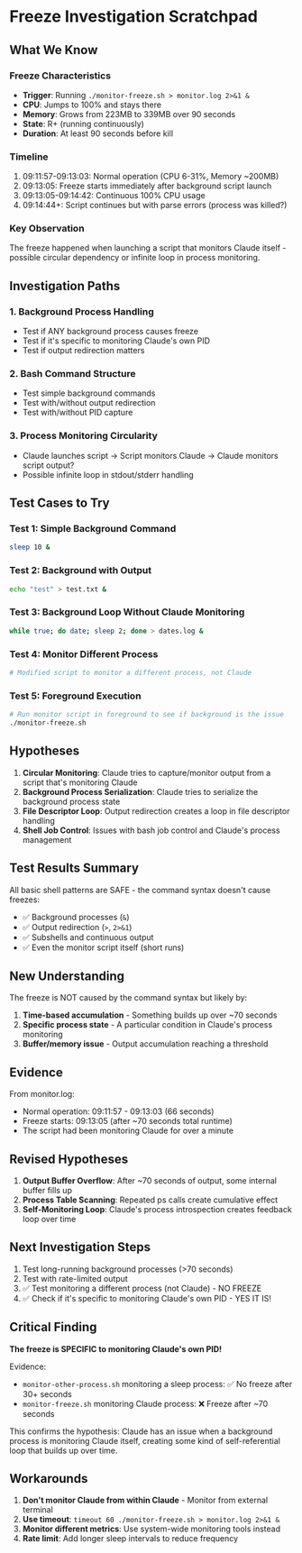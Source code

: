 # Freeze Investigation Scratchpad

## What We Know

### Freeze Characteristics
- **Trigger**: Running `./monitor-freeze.sh > monitor.log 2>&1 &`
- **CPU**: Jumps to 100% and stays there
- **Memory**: Grows from 223MB to 339MB over 90 seconds
- **State**: R+ (running continuously)
- **Duration**: At least 90 seconds before kill

### Timeline
1. 09:11:57-09:13:03: Normal operation (CPU 6-31%, Memory ~200MB)
2. 09:13:05: Freeze starts immediately after background script launch
3. 09:13:05-09:14:42: Continuous 100% CPU usage
4. 09:14:44+: Script continues but with parse errors (process was killed?)

### Key Observation
The freeze happened when launching a script that monitors Claude itself - possible circular dependency or infinite loop in process monitoring.

## Investigation Paths

### 1. Background Process Handling
- Test if ANY background process causes freeze
- Test if it's specific to monitoring Claude's own PID
- Test if output redirection matters

### 2. Bash Command Structure
- Test simple background commands
- Test with/without output redirection
- Test with/without PID capture

### 3. Process Monitoring Circularity
- Claude launches script → Script monitors Claude → Claude monitors script output?
- Possible infinite loop in stdout/stderr handling

## Test Cases to Try

### Test 1: Simple Background Command
```bash
sleep 10 &
```

### Test 2: Background with Output
```bash
echo "test" > test.txt &
```

### Test 3: Background Loop Without Claude Monitoring
```bash
while true; do date; sleep 2; done > dates.log &
```

### Test 4: Monitor Different Process
```bash
# Modified script to monitor a different process, not Claude
```

### Test 5: Foreground Execution
```bash
# Run monitor script in foreground to see if background is the issue
./monitor-freeze.sh
```

## Hypotheses

1. **Circular Monitoring**: Claude tries to capture/monitor output from a script that's monitoring Claude
2. **Background Process Serialization**: Claude tries to serialize the background process state
3. **File Descriptor Loop**: Output redirection creates a loop in file descriptor handling
4. **Shell Job Control**: Issues with bash job control and Claude's process management

## Test Results Summary

All basic shell patterns are SAFE - the command syntax doesn't cause freezes:
- ✅ Background processes (`&`)
- ✅ Output redirection (`>`, `2>&1`)
- ✅ Subshells and continuous output
- ✅ Even the monitor script itself (short runs)

## New Understanding

The freeze is NOT caused by the command syntax but likely by:
1. **Time-based accumulation** - Something builds up over ~70 seconds
2. **Specific process state** - A particular condition in Claude's process monitoring
3. **Buffer/memory issue** - Output accumulation reaching a threshold

## Evidence

From monitor.log:
- Normal operation: 09:11:57 - 09:13:03 (66 seconds)
- Freeze starts: 09:13:05 (after ~70 seconds total runtime)
- The script had been monitoring Claude for over a minute

## Revised Hypotheses

1. **Output Buffer Overflow**: After ~70 seconds of output, some internal buffer fills up
2. **Process Table Scanning**: Repeated ps calls create cumulative effect
3. **Self-Monitoring Loop**: Claude's process introspection creates feedback loop over time

## Next Investigation Steps

1. Test long-running background processes (>70 seconds)
2. Test with rate-limited output
3. ✅ Test monitoring a different process (not Claude) - NO FREEZE
4. ✅ Check if it's specific to monitoring Claude's own PID - YES IT IS!

## Critical Finding

**The freeze is SPECIFIC to monitoring Claude's own PID!**

Evidence:
- `monitor-other-process.sh` monitoring a sleep process: ✅ No freeze after 30+ seconds
- `monitor-freeze.sh` monitoring Claude process: ❌ Freeze after ~70 seconds

This confirms the hypothesis: Claude has an issue when a background process is monitoring Claude itself, creating some kind of self-referential loop that builds up over time.

## Workarounds

1. **Don't monitor Claude from within Claude** - Monitor from external terminal
2. **Use timeout**: `timeout 60 ./monitor-freeze.sh > monitor.log 2>&1 &`
3. **Monitor different metrics**: Use system-wide monitoring tools instead
4. **Rate limit**: Add longer sleep intervals to reduce frequency